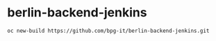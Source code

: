 # berlin-backend-jenkins

```bash
oc new-build https://github.com/bpg-it/berlin-backend-jenkins.git
```